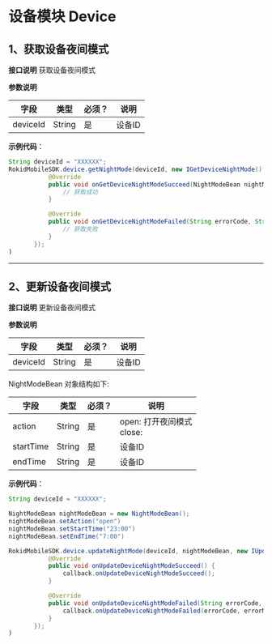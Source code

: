 # 设备模块 Device

## 1、获取设备夜间模式

 **接口说明**
 获取设备夜间模式
 
 **参数说明**
 
| 字段    | 类型   | 必须？| 说明 |
| ------ | ----- | ----- | ----- |
| deviceId | String | 是 | 设备ID |

 **示例代码**：
 
 ```java
 String deviceId = "XXXXXX";
 RokidMobileSDK.device.getNightMode(deviceId, new IGetDeviceNightMode() {
            @Override
            public void onGetDeviceNightModeSucceed(NightModeBean nightModeBean) {
                // 获取成功
            }

            @Override
            public void onGetDeviceNightModeFailed(String errorCode, String errorMsg) {
                // 获取失败
            }
        });
)
 ```

---
 
## 2、更新设备夜间模式

 **接口说明**
 更新设备夜间模式
 
 **参数说明**

| 字段    | 类型   | 必须？| 说明 |
| ------ | ----- | ----- | ----- |
| deviceId | String | 是 | 设备ID |

NightModeBean 对象结构如下:

| 字段    | 类型   | 必须？| 说明 |
| ------ | ----- | ----- | ----- |
| action | String | 是 | open: 打开夜间模式</br>close: |
| startTime | String | 是 | 设备ID |
| endTime | String | 是 | 设备ID |

 **示例代码**：
 
 ```java
 String deviceId = "XXXXXX";
 
 NightModeBean nightModeBean = new NightModeBean();
 nightModeBean.setAction("open")
 nightModeBean.setStartTime("23:00")
 nightModeBean.setEndTime("7:00")
 
 RokidMobileSDK.device.updateNightMode(deviceId, nightModeBean, new IUpdateCustomInfoCallback() {
            @Override
            public void onUpdateDeviceNightModeSucceed() {
                callback.onUpdateDeviceNightModeSucceed();
            }

            @Override
            public void onUpdateDeviceNightModeFailed(String errorCode, String errorMsg) {
                callback.onUpdateDeviceNightModeFailed(errorCode, errorMsg);
            }
        });
)
 ```


